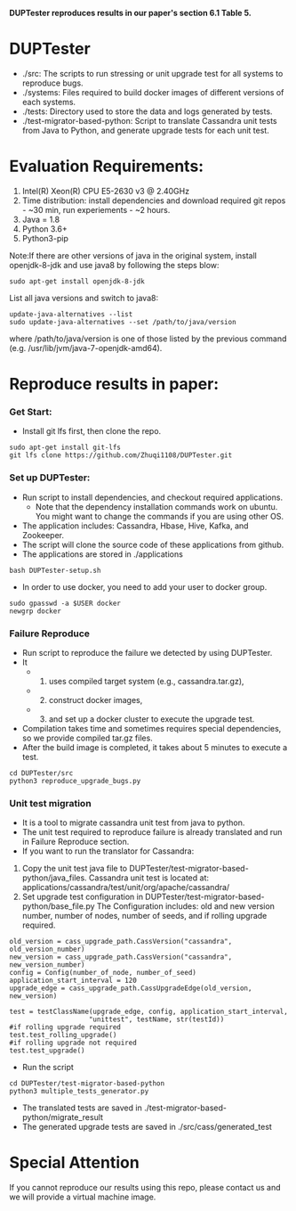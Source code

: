 **DUPTester reproduces results in our paper's section 6.1 Table 5.**

# DUPTester

- ./src: The scripts to run stressing or unit upgrade test for all systems to reproduce bugs.
- ./systems: Files required to build docker images of different versions of each systems.
- ./tests: Directory used to store the data and logs generated by tests.
- ./test-migrator-based-python: Script to translate Cassandra unit tests from Java to Python, and generate upgrade tests for each unit test.


# Evaluation Requirements:
1. Intel(R) Xeon(R) CPU E5-2630 v3 @ 2.40GHz
2. Time distribution: install dependencies and download required git repos - ~30 min, run experiements - ~2 hours.
3. Java = 1.8
4. Python 3.6+
5. Python3-pip

Note:If there are other versions of java in the original system, install openjdk-8-jdk and use java8 by following the steps blow:
```
sudo apt-get install openjdk-8-jdk
```
List all java versions and switch to java8:
```
update-java-alternatives --list
sudo update-java-alternatives --set /path/to/java/version
```
where /path/to/java/version is one of those listed by the previous command (e.g. /usr/lib/jvm/java-7-openjdk-amd64).

# Reproduce results in paper:

  ### Get Start:
  * Install git lfs first, then clone the repo.
  ```
  sudo apt-get install git-lfs
  git lfs clone https://github.com/Zhuqi1108/DUPTester.git
  ```

  ### Set up DUPTester:
  * Run script to install dependencies, and checkout required applications.
    - Note that the dependency installation commands work on ubuntu. You might
      want to change the commands if you are using other OS.
  * The application includes: Cassandra, Hbase, Hive, Kafka, and Zookeeper.
  * The script will clone the source code of these applications from github.
  * The applications are stored in ./applications
  ```
  bash DUPTester-setup.sh
  ```
  * In order to use docker, you need to add your user to docker group.
  ```
  sudo gpasswd -a $USER docker
  newgrp docker
  ```

  ### Failure Reproduce
  * Run script to reproduce the failure we detected by using DUPTester.
  * It 
    - 1) uses compiled target system (e.g., cassandra.tar.gz),
    - 2) construct docker images,
    - 3) and set up a docker cluster to execute the upgrade test.
  * Compilation takes time and sometimes requires special dependencies, so we provide
    compiled tar.gz files.
  * After the build image is completed, it takes about 5 minutes to execute a test.
  ```
  cd DUPTester/src
  python3 reproduce_upgrade_bugs.py
  ```

  ### Unit test migration
  * It is a tool to migrate cassandra unit test from java to python.
  * The unit test required to reproduce failure is already translated and run in Failure Reproduce section.
  * If you want to run the translator for Cassandra:

 1. Copy the unit test java file to DUPTester/test-migrator-based-python/java_files.
    Cassandra unit test is located at: applications/cassandra/test/unit/org/apache/cassandra/
 2. Set upgrade test configuration in DUPTester/test-migrator-based-python/base_file.py
    The Configuration includes: old and new version number, number of nodes, number of seeds, and if rolling upgrade required.
 ```
 old_version = cass_upgrade_path.CassVersion("cassandra", old_version_number)
 new_version = cass_upgrade_path.CassVersion("cassandra", new_version_number)
 config = Config(number_of_node, number_of_seed)
 application_start_interval = 120
 upgrade_edge = cass_upgrade_path.CassUpgradeEdge(old_version, new_version)

 test = testClassName(upgrade_edge, config, application_start_interval,
                     "unittest", testName, str(testId))
 #if rolling upgrade required
 test.test_rolling_upgrade()
 #if rolling upgrade not required
 test.test_upgrade()
 ```
   * Run the script
  ```
  cd DUPTester/test-migrator-based-python
  python3 multiple_tests_generator.py
  ```

   * The translated tests are saved in ./test-migrator-based-python/migrate_result
   * The generated upgrade tests are saved in ./src/cass/generated_test

# Special Attention
If you cannot reproduce our results using this repo, please contact us and we will provide a virtual machine image.
